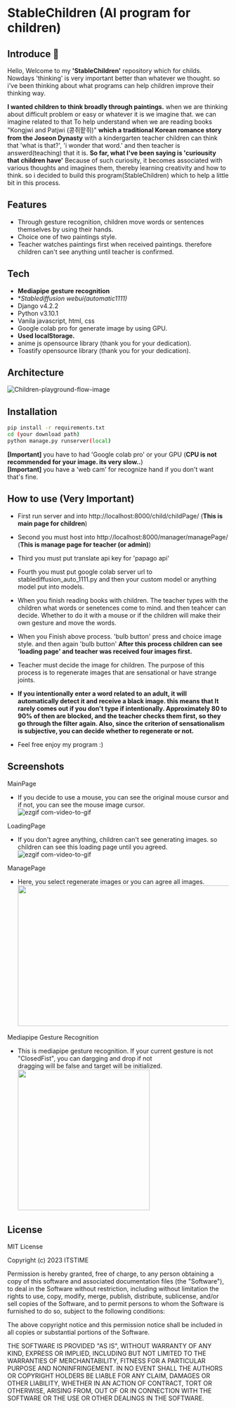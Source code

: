 # StableChildren (AI program for children)
## Introduce 👋
Hello, Welcome to my **'StableChildren'** repository which for childs. Nowdays 'thinking' is very important better than whatever we thought. so i've been thinking about what programs can help children improve their thinking way.

**I wanted children to think broadly through paintings.** when we are thinking about difficult problem or easy or whatever it is we imagine that. we can imagine related to that To help understand when we are reading books "Kongjwi and Patjwi (콩쥐팥쥐)" **which a traditional Korean romance story from the Joseon Dynasty** with a kindergarten teacher children can think that 'what is that?', 'i wonder that word.' and then teacher is answerd(teaching) that it is. **So far, what I've been saying is 'curiousity that children have'** Because of such curiosity, it becomes associated with various thoughts and imagines them, thereby learning creativity and how to think. so i decided to build this program(StableChildren) which to help a little bit in this process.

## Features
- Through gesture recognition, children move words or sentences themselves by using their hands.
- Choice one of two paintings style.
- Teacher watches paintings first when received paintings. therefore children can't see anything until teacher is confirmed.

## Tech
- **Mediapipe gesture recognition**
- **Stablediffusion webui(automatic1111)*
- Django v4.2.2
- Python v3.10.1
- Vanila javascript, html, css
- Google colab pro for generate image by using GPU.
- **Used localStorage.**
- anime js opensource library (thank you for your dedication).
- Toastify opensource library (thank you for your dedication).

## Architecture
![Children-playground-flow-image](https://github.com/ITSTIME1/children-playground/assets/88642524/e1a0b53a-9930-4191-9b42-f3e24d1c2225)
## Installation
```sh
pip install -r requirements.txt
cd (your download path)
python manage.py runserver(local)
```
**[Important]** you have to had 'Google colab pro' or your GPU (**CPU is not recommended for your image. its very slow..**)<br>
**[Important]** you have a 'web cam' for recognize hand if you don't want that's fine.

## How to use (Very Important)
- First run server and into http://localhost:8000/child/childPage/ (**This is main page for children**)

- Second you must host into http://localhost:8000/manager/managePage/ (**This is manage page for teacher (or admin)**)
- Third you must put translate api key for 'papago api'
- Fourth you must put google colab server url to stablediffusion_auto_1111.py and then your custom model or anything model put into models.
- When you finish reading books with children. The teacher types with the children what words or senetences come to mind. and then teahcer can decide. Whether to do it with a mouse or if the children will make their own gesture and move the words.
- When you Finish above process. 'bulb button' press and choice image style. and then again 'bulb button' **After this process children can see 'loading page' and teacher was received four images first.**
- Teacher must decide the image for children. The purpose of this process is to regenerate images that are sensational or have strange joints.
- **If you intentionally enter a word related to an adult, it will automatically detect it and receive a black image. this means that It rarely comes out if you don't type if intentionally. Approximately 80 to 90% of then are blocked, and the teacher checks them first, so they go through the filter again. Also, since the criterion of sensationalism is subjective, you can decide whether to regenerate or not.**
- Feel free enjoy my program :)

## Screenshots
MainPage
- If you decide to use a mouse, you can see the original mouse cursor and if not, you can see the mouse image cursor.<br>
![ezgif com-video-to-gif](https://github.com/ITSTIME1/children-playground/assets/88642524/d895646e-e37e-4676-90aa-0fd3126b7912) 

LoadingPage
- If you don't agree anything, children can't see generating images. so children can see this loading page until you agreed.<br>
![ezgif com-video-to-gif](https://github.com/ITSTIME1/children-playground/assets/88642524/2c870d48-d034-4cbd-a8fc-43ecae8c003c)

ManagePage
- Here, you select regenerate images or you can agree all images.<br>
  <img src="https://github.com/ITSTIME1/children-playground/assets/88642524/ac70b967-44b9-4d60-a72d-9a3234a15c61" width="600" height="320">

Mediapipe Gesture Recognition
- This is mediapipe gesture recognition. If your current gesture is not "ClosedFist", you can dargging and drop if not<br>
  dragging will be false and target will be initialized.<br>
  <img src="https://github.com/ITSTIME1/StableChildren/assets/88642524/48591f6d-2758-4cdb-ae7a-3d1f2b19ad74" width="300" height="320">
  
## License
MIT License

Copyright (c) 2023 ITSTIME

Permission is hereby granted, free of charge, to any person obtaining a copy
of this software and associated documentation files (the "Software"), to deal
in the Software without restriction, including without limitation the rights
to use, copy, modify, merge, publish, distribute, sublicense, and/or sell
copies of the Software, and to permit persons to whom the Software is
furnished to do so, subject to the following conditions:

The above copyright notice and this permission notice shall be included in all
copies or substantial portions of the Software.

THE SOFTWARE IS PROVIDED "AS IS", WITHOUT WARRANTY OF ANY KIND, EXPRESS OR
IMPLIED, INCLUDING BUT NOT LIMITED TO THE WARRANTIES OF MERCHANTABILITY,
FITNESS FOR A PARTICULAR PURPOSE AND NONINFRINGEMENT. IN NO EVENT SHALL THE
AUTHORS OR COPYRIGHT HOLDERS BE LIABLE FOR ANY CLAIM, DAMAGES OR OTHER
LIABILITY, WHETHER IN AN ACTION OF CONTRACT, TORT OR OTHERWISE, ARISING FROM,
OUT OF OR IN CONNECTION WITH THE SOFTWARE OR THE USE OR OTHER DEALINGS IN THE
SOFTWARE.

